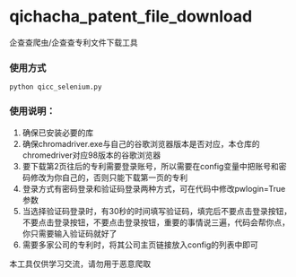 # qichacha_patent_file_download
 企查查爬虫/企查查专利文件下载工具
### 使用方式
```
python qicc_selenium.py
```

### 使用说明：
1. 确保已安装必要的库
2. 确保chromadriver.exe与自己的谷歌浏览器版本是否对应，本仓库的chromedriver对应98版本的谷歌浏览器
3. 要下载第2页往后的专利需要登录账号，所以需要在config变量中把账号和密码修改为你自己的，否则只能下载第一页的专利
4. 登录方式有密码登录和验证码登录两种方式，可在代码中修改pwlogin=True参数
5. 当选择验证码登录时，有30秒的时间填写验证码，填完后不要点击登录按钮，不要点击登录按钮，不要点击登录按钮，重要的事情说三遍，代码会帮你点，你只需要输入验证码就好了
6. 需要多家公司的专利时，将其公司主页链接放入config的列表中即可


本工具仅供学习交流，请勿用于恶意爬取
